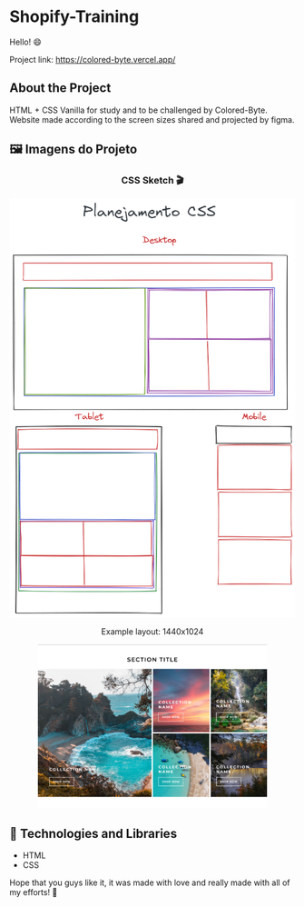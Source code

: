 # Shopify-Training

Hello! 😄

Project link: https://colored-byte.vercel.app/

<!-- About -->
## About the Project
HTML + CSS Vanilla for study and to be challenged by Colored-Byte.
Website made according to the screen sizes shared and projected by figma.

## 🖼️ Imagens do Projeto

<div align="center">
  <h3>CSS Sketch 🎬</h3>
  <img src="./assets/planning.png" />
</div>

<div align="center">  
  <p>Example layout: 1440x1024</p>
  <img width="80%" src="./assets/1440x1024.png" />
</div>

## 🧰 Technologies and Libraries

*  HTML
*  CSS

Hope that you guys like it, it was made with love and really made with all of my efforts! 💙

